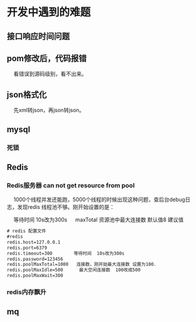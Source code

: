 

# 开发中遇到的难题  
## 接口响应时间问题  


## pom修改后，代码报错  
&emsp; 看错误到源码级别，看不出来。  

## json格式化  
&emsp; 先xml转json，再json转json。  

## mysql
### 死锁  
<!-- 
https://mp.weixin.qq.com/s/1mO8q-RJrxx1OTtM8dR4Ng
-->


## Redis
### Redis服务器 can not get resource from pool
&emsp; 1000个线程并发还能跑，5000个线程的时候出现这种问题，查后台debug日志，发现redis 线程池不够。刚开始设置的是：  

&emsp; 等待时间  10s改为300s
&emsp; maxTotal 资源池中最大连接数 默认值8 建议值  

```xml
# redis 配置文件
#redis
redis.host=127.0.0.1
redis.port=6379
redis.timeout=300        等待时间  10s改为300s
redis.password=123456
redis.poolMaxTotal=1000   连接数，刚开始最大连接数 设置为100.
redis.poolMaxIdle=500      最大空闲连接数  100改成500
redis.poolMaxWait=300      
```

### redis内存飘升  


## mq  



